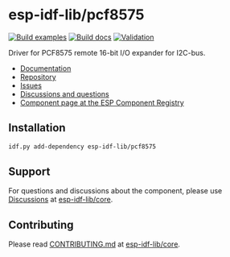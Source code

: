 # esp-idf-lib/pcf8575

[![Build examples](https://github.com/esp-idf-lib/pcf8575/actions/workflows//build.yml/badge.svg)](https://github.com/esp-idf-lib/pcf8575/actions/workflows//build.yml)
[![Build docs](https://github.com/esp-idf-lib/pcf8575/actions/workflows//build-docs.yml/badge.svg)](https://github.com/esp-idf-lib/pcf8575/actions/workflows//build-docs.yml)
[![Validation](https://github.com/esp-idf-lib/pcf8575/actions/workflows//validate-component.yml/badge.svg)](https://github.com/esp-idf-lib/pcf8575/actions/workflows//validate-component.yml)

Driver for PCF8575 remote 16-bit I/O expander for I2C-bus.

* [Documentation](https://esp-idf-lib.github.io/pcf8575/)
* [Repository](https://github.com/esp-idf-lib/pcf8575)
* [Issues](https://github.com/esp-idf-lib/pcf8575/issues)
* [Discussions and questions](https://github.com/esp-idf-lib/core/discussions)
* [Component page at the ESP Component Registry](https://components.espressif.com/components/esp-idf-lib/pcf8575)

## Installation

```sh
idf.py add-dependency esp-idf-lib/pcf8575
```

## Support

For questions and discussions about the component, please use
[Discussions](https://github.com/esp-idf-lib/core/discussions)
at [esp-idf-lib/core](https://github.com/esp-idf-lib/core).

## Contributing

Please read [CONTRIBUTING.md](https://github.com/esp-idf-lib/core/blob/main/CONTRIBUTING.md)
at [esp-idf-lib/core](https://github.com/esp-idf-lib/core).
